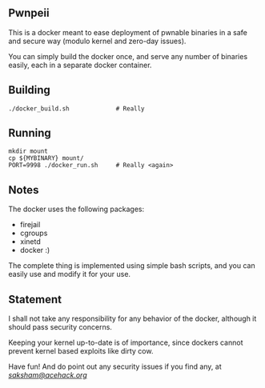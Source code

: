 Pwnpeii
-------

This is a docker meant to ease deployment of pwnable binaries in a safe and secure way (modulo kernel and zero-day issues).

You can simply build the docker once, and serve any number of binaries easily, each in a separate docker container.

## Building
```
./docker_build.sh             # Really
```

## Running
```
mkdir mount
cp ${MYBINARY} mount/
PORT=9998 ./docker_run.sh     # Really <again>
```

## Notes
The docker uses the following packages:
* firejail
* cgroups
* xinetd
* docker :)

The complete thing is implemented using simple bash scripts, and you can easily use and modify it for your use.

## Statement
I shall not take any responsibility for any behavior of the docker, although it should pass security concerns.

Keeping your kernel up-to-date is of importance, since dockers cannot prevent kernel based exploits like dirty cow.

Have fun! And do point out any security issues if you find any, at *saksham@acehack.org*
